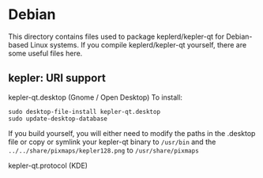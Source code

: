 
Debian
====================
This directory contains files used to package keplerd/kepler-qt
for Debian-based Linux systems. If you compile keplerd/kepler-qt yourself, there are some useful files here.

## kepler: URI support ##


kepler-qt.desktop  (Gnome / Open Desktop)
To install:

	sudo desktop-file-install kepler-qt.desktop
	sudo update-desktop-database

If you build yourself, you will either need to modify the paths in
the .desktop file or copy or symlink your kepler-qt binary to `/usr/bin`
and the `../../share/pixmaps/kepler128.png` to `/usr/share/pixmaps`

kepler-qt.protocol (KDE)

